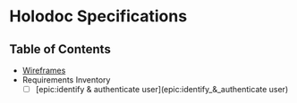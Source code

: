 # Holodoc Specifications
## Table of Contents
* [Wireframes](wireframe.md)
* Requirements Inventory
  * [ ] [epic:identify & authenticate user](epic:identify_&amp;_authenticate user)

<!--stackedit_data:
eyJoaXN0b3J5IjpbNDg1NDc3MjldfQ==
-->